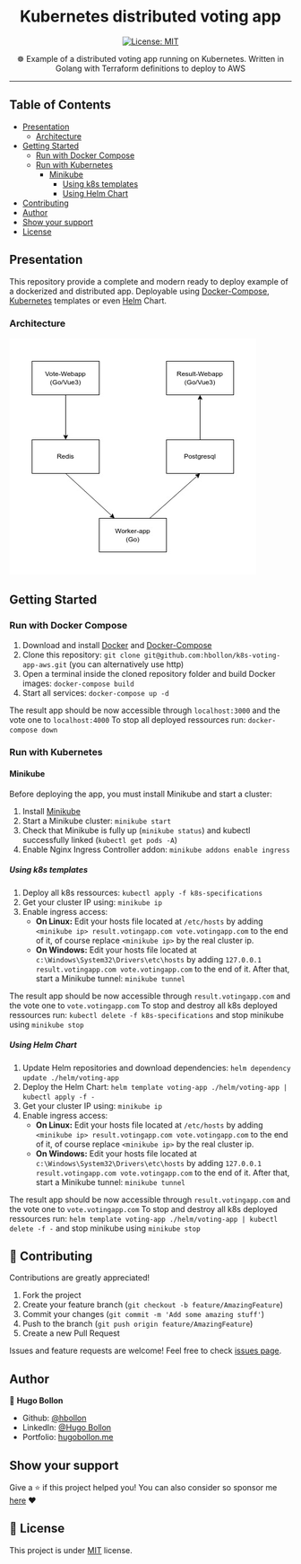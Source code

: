 <h1 align="center">Kubernetes distributed voting app</h1>
<p align="center">
  <a href="https://github.com/hbollon/k8s-voting-app-aws/blob/master/LICENSE" target="_blank">
    <img alt="License: MIT" src="https://img.shields.io/badge/License-MIT-yellow.svg" />
  </a>

<p align="center"> ☸️ Example of a distributed voting app running on Kubernetes. Written in Golang with Terraform definitions to deploy to AWS</p>

---

## Table of Contents

- [Presentation](#presentation)
  - [Architecture](#architecture)
- [Getting Started](#getting-started)
  - [Run with Docker Compose](#run-with-docker-compose)
  - [Run with Kubernetes](#run-with-kubernetes)
    - [Minikube](#minikube)
      - [Using k8s templates](#using-k8s-templates)
      - [Using Helm Chart](#using-helm-chart)
- [Contributing](#-contributing)
- [Author](#author)
- [Show your support](#show-your-support)
- [License](#-license)

## Presentation

This repository provide a complete and modern ready to deploy example of a dockerized and distributed app. Deployable using [Docker-Compose](https://docs.docker.com/compose/), [Kubernetes](https://kubernetes.io/) templates or even [Helm](https://helm.sh/) Chart.

### Architecture

![App's architecture scheme](docs/app-architecture.jpg)

## Getting Started

### Run with Docker Compose

1. Download and install [Docker](https://docs.docker.com/get-docker/) and [Docker-Compose](https://docs.docker.com/compose/install/)
2. Clone this repository: `git clone git@github.com:hbollon/k8s-voting-app-aws.git` (you can alternatively use http)
3. Open a terminal inside the cloned repository folder and build Docker images: `docker-compose build`
4. Start all services: `docker-compose up -d`

The result app should be now accessible through `localhost:3000` and the vote one to `localhost:4000`
To stop all deployed ressources run: `docker-compose down`

### Run with Kubernetes

#### Minikube

Before deploying the app, you must install Minikube and start a cluster:

1. Install [Minikube](https://minikube.sigs.k8s.io/docs/start/)
2. Start a Minikube cluster: `minikube start`
3. Check that Minikube is fully up (`minikube status`) and kubectl successfully linked (`kubectl get pods -A`)
4. Enable Nginx Ingress Controller addon: `minikube addons enable ingress`

##### Using k8s templates

1. Deploy all k8s ressources: `kubectl apply -f k8s-specifications`
2. Get your cluster IP using: `minikube ip`
3. Enable ingress access:
   - **On Linux:** Edit your hosts file located at `/etc/hosts` by adding `<minikube ip> result.votingapp.com vote.votingapp.com` to the end of it, of course replace `<minikube ip>` by the real cluster ip.
   - **On Windows:** Edit your hosts file located at `c:\Windows\System32\Drivers\etc\hosts` by adding `127.0.0.1 result.votingapp.com vote.votingapp.com` to the end of it.
   After that, start a Minikube tunnel: `minikube tunnel`

The result app should be now accessible through `result.votingapp.com` and the vote one to `vote.votingapp.com`
To stop and destroy all k8s deployed ressources run: `kubectl delete -f k8s-specifications` and stop minikube using `minikube stop`

##### Using Helm Chart

1. Update Helm repositories and download dependencies: `helm dependency update ./helm/voting-app`
2. Deploy the Helm Chart: `helm template voting-app ./helm/voting-app | kubectl apply -f -`
3. Get your cluster IP using: `minikube ip`
4. Enable ingress access:
   - **On Linux:** Edit your hosts file located at `/etc/hosts` by adding `<minikube ip> result.votingapp.com vote.votingapp.com` to the end of it, of course replace `<minikube ip>` by the real cluster ip.
   - **On Windows:** Edit your hosts file located at `c:\Windows\System32\Drivers\etc\hosts` by adding `127.0.0.1 result.votingapp.com vote.votingapp.com` to the end of it.
   After that, start a Minikube tunnel: `minikube tunnel`

The result app should be now accessible through `result.votingapp.com` and the vote one to `vote.votingapp.com`
To stop and destroy all k8s deployed ressources run: `helm template voting-app ./helm/voting-app | kubectl delete -f -` and stop minikube using `minikube stop`

## 🤝 Contributing

Contributions are greatly appreciated!

1. Fork the project
2. Create your feature branch (```git checkout -b feature/AmazingFeature```)
3. Commit your changes (```git commit -m 'Add some amazing stuff'```)
4. Push to the branch (```git push origin feature/AmazingFeature```)
5. Create a new Pull Request

Issues and feature requests are welcome!
Feel free to check [issues page](https://github.com/hbollon/k8s-voting-app-aws/issues).

## Author

👤 **Hugo Bollon**

* Github: [@hbollon](https://github.com/hbollon)
* LinkedIn: [@Hugo Bollon](https://www.linkedin.com/in/hugobollon/)
* Portfolio: [hugobollon.me](https://www.hugobollon.me)

## Show your support

Give a ⭐️ if this project helped you!
You can also consider so sponsor me [here](https://github.com/sponsors/hbollon) ❤️

## 📝 License

This project is under [MIT](https://github.com/hbollon/k8s-voting-app-aws/blob/master/LICENSE.md) license.
